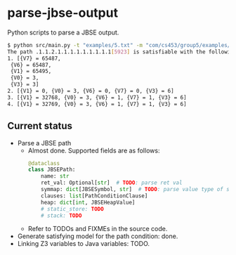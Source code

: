 # parse-jbse-output

Python scripts to parse a JBSE output.


```sh
$ python src/main.py -t "examples/5.txt" -m "com/cs453/group5/examples/Calculator:getSign:(J[CC)I:number:longs:b"
The path .1.1.2.1.1.1.1.1.1.1.1.1[5923] is satisfiable with the following models.
1. [{V7} = 65487,
 {V6} = 65487,
 {V1} = 65495,
 {V0} = 3,
 {V3} = 3]
2. [{V1} = 0, {V0} = 3, {V6} = 0, {V7} = 0, {V3} = 6]
3. [{V1} = 32768, {V0} = 3, {V6} = 1, {V7} = 1, {V3} = 6]
4. [{V1} = 32769, {V0} = 3, {V6} = 1, {V7} = 1, {V3} = 6]
```


## Current status

* Parse a JBSE path
    + Almost done. Supported fields are as follows:
        ```python
        @dataclass
        class JBSEPath:
            name: str
            ret_val: Optional[str]  # TODO: parse ret val
            symmap: dict[JBSESymbol, str]  # TODO: parse value type of symmap
            clauses: list[PathConditionClause]
            heap: dict[int, JBSEHeapValue]
            # static_store: TODO
            # stack: TODO
        ```
    + Refer to TODOs and FIXMEs in the source code.
* Generate satisfying model for the path condition: done.
* Linking Z3 variables to Java variables: TODO.
